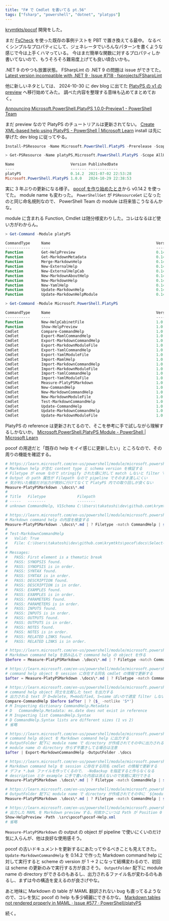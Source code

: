 ```yaml
---
title: "F# で Cmdlet を書いてる pt.56"
tags: ["fsharp", "powershell", "dotnet", "platyps"]
---
```


[krymtkts/pocof](https://github.com/krymtkts/pocof) 開発をした。

まだ [FsCheck](https://fscheck.github.io/FsCheck/index.html) を使った既存の事例テストを PBT で置き換えてる最中。
なるべくシンプルなプロパティにして、ジェネレータでいろんなパターンを書くような感じで今は上手くハマっている。
今はまだ簡単な関数に対するプロパティしか書いてないので、もうそろそろ難易度上げても良い頃合いかも。

.NET 9 のやつも放置状態。 FSharpLint の .NET 9 の問題は issue ができてた。 [Latest version incompatible with .NET 9 · Issue #718 · fsprojects/FSharpLint](https://github.com/fsprojects/FSharpLint/issues/718)

他に新しいネタとしては、 2024-10-30 に dev blog に出てた [PlatyPS の v1 の preview](https://www.powershellgallery.com/packages/Microsoft.PowerShell.PlatyPS/1.0.0-preview1) へ移行始めてみた。
調べた内容を整理する意味も込めてまとめておく。

[Announcing Microsoft.PowerShell.PlatyPS 1.0.0-Preview1 - PowerShell Team](https://devblogs.microsoft.com/powershell/announcing-platyps-100-preview1/)

まだ preview なので PlatyPS のチュートリアルは更新されてない。 [Create XML-based help using PlatyPS - PowerShell | Microsoft Learn](https://learn.microsoft.com/en-us/powershell/utility-modules/platyps/create-help-using-platyps?view=ps-modules)
install は先に挙げた dev blog に従ってやる。

```powershell
Install-PSResource -Name Microsoft.PowerShell.PlatyPS -Prerelease -Scope AllUsers
```

```powershell
> Get-PSResource -Name platyPS,Microsoft.PowerShell.PlatyPS -Scope AllUsers | select Name,Version,PublishedDate

Name                         Version PublishedDate
----                         ------- -------------
platyPS                      0.14.2  2021-07-02 22:53:28
Microsoft.PowerShell.PlatyPS 1.0.0   2024-10-29 22:38:53
```

実に 3 年ぶりの更新になる様子。 [pocof を作り始めたとき](/posts/2022-05-07-start-to-write-cmdlet-by-fsharp.html)から v0.14.2 を使ってた。
module name も変わった。 `PowerShellGet` が `PSResourceGet` になったのと同じ命名規則なので、 PowerShell Team の module は将来皆こうなるんかな。

module に含まれる Function, Cmdlet は随分様変わりした。コレはなるほど使い方がわからん。

```powershell
> Get-Command -Module platyPS

CommandType     Name                                               Version    Source
-----------     ----                                               -------    ------
Function        Get-HelpPreview                                    0.14.2     platyPS
Function        Get-MarkdownMetadata                               0.14.2     platyPS
Function        Merge-MarkdownHelp                                 0.14.2     platyPS
Function        New-ExternalHelp                                   0.14.2     platyPS
Function        New-ExternalHelpCab                                0.14.2     platyPS
Function        New-MarkdownAboutHelp                              0.14.2     platyPS
Function        New-MarkdownHelp                                   0.14.2     platyPS
Function        New-YamlHelp                                       0.14.2     platyPS
Function        Update-MarkdownHelp                                0.14.2     platyPS
Function        Update-MarkdownHelpModule                          0.14.2     platyPS
```

```powershell
> Get-Command -Module Microsoft.PowerShell.PlatyPS

CommandType     Name                                               Version    Source
-----------     ----                                               -------    ------
Function        New-HelpCabinetFile                                1.0.0      Microsoft.PowerShell.PlatyPS
Function        Show-HelpPreview                                   1.0.0      Microsoft.PowerShell.PlatyPS
Cmdlet          Compare-CommandHelp                                1.0.0      Microsoft.PowerShell.PlatyPS
Cmdlet          Export-MamlCommandHelp                             1.0.0      Microsoft.PowerShell.PlatyPS
Cmdlet          Export-MarkdownCommandHelp                         1.0.0      Microsoft.PowerShell.PlatyPS
Cmdlet          Export-MarkdownModuleFile                          1.0.0      Microsoft.PowerShell.PlatyPS
Cmdlet          Export-YamlCommandHelp                             1.0.0      Microsoft.PowerShell.PlatyPS
Cmdlet          Export-YamlModuleFile                              1.0.0      Microsoft.PowerShell.PlatyPS
Cmdlet          Import-MamlHelp                                    1.0.0      Microsoft.PowerShell.PlatyPS
Cmdlet          Import-MarkdownCommandHelp                         1.0.0      Microsoft.PowerShell.PlatyPS
Cmdlet          Import-MarkdownModuleFile                          1.0.0      Microsoft.PowerShell.PlatyPS
Cmdlet          Import-YamlCommandHelp                             1.0.0      Microsoft.PowerShell.PlatyPS
Cmdlet          Import-YamlModuleFile                              1.0.0      Microsoft.PowerShell.PlatyPS
Cmdlet          Measure-PlatyPSMarkdown                            1.0.0      Microsoft.PowerShell.PlatyPS
Cmdlet          New-CommandHelp                                    1.0.0      Microsoft.PowerShell.PlatyPS
Cmdlet          New-MarkdownCommandHelp                            1.0.0      Microsoft.PowerShell.PlatyPS
Cmdlet          New-MarkdownModuleFile                             1.0.0      Microsoft.PowerShell.PlatyPS
Cmdlet          Test-MarkdownCommandHelp                           1.0.0      Microsoft.PowerShell.PlatyPS
Cmdlet          Update-CommandHelp                                 1.0.0      Microsoft.PowerShell.PlatyPS
Cmdlet          Update-MarkdownCommandHelp                         1.0.0      Microsoft.PowerShell.PlatyPS
Cmdlet          Update-MarkdownModuleFile                          1.0.0      Microsoft.PowerShell.PlatyPS
```

PlatyPS の reference は更新されてるので、そこを参考に手で試しながら理解するしかないか。
[Microsoft.PowerShell.PlatyPS Module - PowerShell | Microsoft Learn](https://learn.microsoft.com/en-us/powershell/module/microsoft.powershell.platyps/?view=ps-modules)

pocof の用途だと「既存の help をイイ感じに更新したい」ところなので、その周りの機能を確認する。

```powershell
# https://learn.microsoft.com/en-us/powershell/module/microsoft.powershell.platyps/measure-platypsmarkdown?view=ps-modules
# Markdown help が含む content type と schema version を検証する
# Filetype が enum なので stringify された値に対して match しないと filter できない
# Output の path 属性が Filepath なので pipeline でそのまま渡しにくい
# 気が利いた機能だが出力が微妙に行けてなくて PlatyPS 内での取り回しが良くない
Measure-PlatyPSMarkdown .\docs\*.md
#
# Title   Filetype              Filepath
# -----   --------              --------
# unknown CommandHelp, V1Schema C:\Users\takatoshi\dev\github.com\krymtkts\pocof\docs\Select-Pocof.md

# https://learn.microsoft.com/en-us/powershell/module/microsoft.powershell.platyps/test-markdowncommandhelp?view=ps-modules
# Markdown command help の内容を検査する
Measure-PlatyPSMarkdown .\docs\*.md | ? Filetype -match CommandHelp | select -ExpandProperty FilePath | Test-MarkdownCommandHelp -DetailView
#
# Test-MarkdownCommandHelp
#   Valid: True
#   File: C:\Users\takatoshi\dev\github.com\krymtkts\pocof\docs\Select-Pocof.md
#
# Messages:
#   PASS: First element is a thematic break
#   PASS: SYNOPSIS found.
#   PASS: SYNOPSIS is in order.
#   PASS: SYNTAX found.
#   PASS: SYNTAX is in order.
#   PASS: DESCRIPTION found.
#   PASS: DESCRIPTION is in order.
#   PASS: EXAMPLES found.
#   PASS: EXAMPLES is in order.
#   PASS: PARAMETERS found.
#   PASS: PARAMETERS is in order.
#   PASS: INPUTS found.
#   PASS: INPUTS is in order.
#   PASS: OUTPUTS found.
#   PASS: OUTPUTS is in order.
#   PASS: NOTES found.
#   PASS: NOTES is in order.
#   PASS: RELATED LINKS found.
#   PASS: RELATED LINKS is in order.

# https://learn.microsoft.com/en-us/powershell/module/microsoft.powershell.platyps/import-markdowncommandhelp?view=ps-modules
# Markdown command help を読み込んで command help の object を作る
$before = Measure-PlatyPSMarkdown .\docs\*.md | ? Filetype -match CommandHelp | select -ExpandProperty FilePath | Import-MarkdownCommandHelp

# https://learn.microsoft.com/en-us/powershell/module/microsoft.powershell.platyps/update-commandhelp?view=ps-modules
# command help object を session に存在する同名 cmdlet の情報で更新する
$after = Measure-PlatyPSMarkdown .\docs\*.md | ? Filetype -match CommandHelp | select -ExpandProperty FilePath | Update-CommandHelp

# https://learn.microsoft.com/en-us/powershell/module/microsoft.powershell.platyps/compare-commandhelp?view=ps-modules
# command help object 同士を比較した text を出力する
# 出力される text が D=delete, M=modified, S=same ぽいので適宜 filter しないといけない
Compare-CommandHelp $before $after | ? {$_ -notlike 'S*'}
# M Inspecting dictionary CommandHelp.Metadata
# D   CommandHelp.Metadata: ms.date does not exist in reference
# M Inspecting list CommandHelp.Syntax
# D CommandHelp.Syntax lists are different sizes (1 vs 2)
# 省略

# https://learn.microsoft.com/en-us/powershell/module/microsoft.powershell.platyps/export-markdowncommandhelp?view=ps-modules
# command help object を Markdown command help に出力する
# OutputFolder 配下に module name で directory が作成されてその中に出力される
# module name の directory 作らず平置きしてる場合は注意
$after | Export-MarkdownCommandHelp -OutputFolder .\docs

# https://learn.microsoft.com/en-us/powershell/module/microsoft.powershell.platyps/update-markdowncommandhelp?view=ps-modules
# Markdown command help を session に存在する同名 cmdlet の情報で更新する
# デフォ *.bak ファイルを作ってくるので、 -NoBackup を指定すると作らなくなる
# description とか example に手で書いた内容は消えないので気軽に実行できる
Measure-PlatyPSMarkdown .\docs\*.md | ? Filetype -match CommandHelp | select -ExpandProperty FilePath | Update-MarkdownCommandHelp -NoBackup

# https://learn.microsoft.com/en-us/powershell/module/microsoft.powershell.platyps/export-mamlcommandhelp?view=ps-modules
# OutputFolder 配下に module name で directory が作成されてその中に `${moduleName}-Help.xml` 出力される
Measure-PlatyPSMarkdown .\docs\*.md | ? Filetype -match CommandHelp | select -ExpandProperty FilePath | Import-MarkdownCommandHelp | Export-MamlCommandHelp -OutputFolder ./src/

# https://learn.microsoft.com/en-us/powershell/module/microsoft.powershell.platyps/show-helppreview?view=ps-modules
# 出力した MAML を Markdown preview する。何故かこいつは Path が Position 0 じゃなく Named なので注意
Show-HelpPreview -Path .\src\pocof\pocof-Help.xml
# 省略
```

`Measure-PlatyPSMarkdown` の output の object が pipeline で使いにくいのだけ気に入らんが、他は良好な使用感そう。

pocof の古いドキュメントを更新するにあたってやるべきことも見えてきた。
`Update-MarkdownCommandHelp` を 0.14.2 で作った Markdown command help に対して実行すると scheme の version が 1 -> 2 になって結構変わるので、初回は scheme の更新のみで実行する方が良さそう。
`OutputFolder` 配下に module name の directory ができるのもあるし、出力されるファイル名が変わるのもあるし、まずは今の構造を変えるのが良さげやな。

あと地味に Markdown の table が MAML 翻訳されない bug も直ってるようなので、コレを気に pocof の help も多少綺麗にできるかな。
[Markdown tables not rendered properly in MAML · Issue #577 · PowerShell/platyPS](https://github.com/PowerShell/platyPS/issues/577)

続く。
